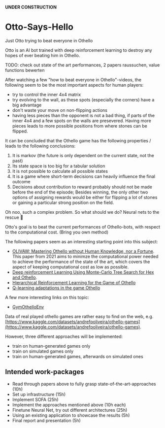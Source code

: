 **UNDER CONSTRUCTION**

# Otto-Says-Hello

Just Otto trying to beat everyone in Othello


Otto is an AI bot trained with deep reinforcement learning to destroy any hopes of ever beating him in Othello. 


TODO: check out state of the art performances, 2 papers raussuchen, value functions bewerten


After watching a few "how to beat everyone in Othello"-videos, the following seem to be the most important aspects for human players:

* try to control the inner 4x4 matrix
* try evolving to the wall, as these spots (especially the corners) have a big advantage
* don't waste your move on non-flipping actions
* having less pieces than the opponent is not a bad thing, if parts of the inner 4x4 and a few spots on the walls are presevered. Having more pieces leads to more possible positions from where stones can be flipped.


It can be concluded that the Othello game has the following properties / leads to the following conclusions:
1. It is markov (the future is only dependent on the current state, not the past)
2. Its state space is too big for a tabular solution
3. It is not possible to calculate all possible states
4. It is a game where short-term decisions can heavily influence the final outcome
5. Decisions about contribution to reward probably should not be made before the end of the episode; Besides winning, the only other two options of assigning rewards would be either for flipping a lot of stones or gaining a particular strong position on the field.

Oh noo, such a complex problem. So what should we do? Neural nets to the rescue :rocket:

Otto's goal is to beat the current performances of Othello-bots, with respect to the computational cost. (Bring you own method)

The following papers seem as an interesting starting point into this subject:
- [OLIVAW: Mastering Othello without Human Knowledge, nor a Fortune](https://arxiv.org/abs/2103.17228). This paper from 2021 aims to minimze the computational power needed to achieve the performance of the state of the art, which covers the aspect of keeping computational cost as low as possible.
- [Deep reinforcement Learning Using Monte-Carlo Tree Search for Hex and Othello](https://ntnuopen.ntnu.no/ntnu-xmlui/handle/11250/2777474).
- [Hierarchical Reinforcement Learning for the Game of Othello](https://ir.canterbury.ac.nz/bitstreams/51750833-63c1-42a6-b7bf-08ecd4c58434/download)
- [Q-learning adaptations in the game Othello](https://fse.studenttheses.ub.rug.nl/id/eprint/23027)

A few more interesting links on this topic:
- [GymOthelloEnv](https://github.com/lerrytang/GymOthelloEnv)

Data of real played othello games are rather easy to find on the web, e.g. [https://www.kaggle.com/datasets/andrefpoliveira/othello-games](https://www.kaggle.com/datasets/andrefpoliveira/othello-games).

However, three different approaches will be implemented:
- train on human-generated games only
- train on simulated games only
- train on human-generated games, afterwards on simulated ones


## Intended work-packages

- Read through papers above to fully grasp state-of-the-art-approaches (10h)
- Set up infrastructure (15h)
- Implement SOFA (25h)
- Implement the approaches mentioned above (10h each)
- Finetune Neural Net, try out different architectures (25h)
- Using an existing application to showcase the results (5h)
- Final report and presentation (5h)
